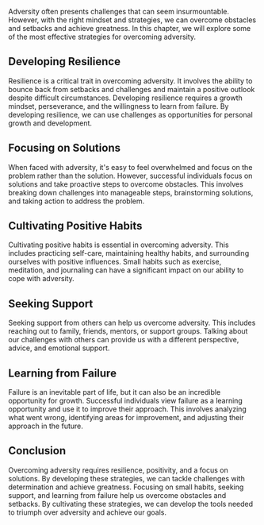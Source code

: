 
Adversity often presents challenges that can seem insurmountable. However, with the right mindset and strategies, we can overcome obstacles and setbacks and achieve greatness. In this chapter, we will explore some of the most effective strategies for overcoming adversity.

Developing Resilience
---------------------

Resilience is a critical trait in overcoming adversity. It involves the ability to bounce back from setbacks and challenges and maintain a positive outlook despite difficult circumstances. Developing resilience requires a growth mindset, perseverance, and the willingness to learn from failure. By developing resilience, we can use challenges as opportunities for personal growth and development.

Focusing on Solutions
---------------------

When faced with adversity, it's easy to feel overwhelmed and focus on the problem rather than the solution. However, successful individuals focus on solutions and take proactive steps to overcome obstacles. This involves breaking down challenges into manageable steps, brainstorming solutions, and taking action to address the problem.

Cultivating Positive Habits
---------------------------

Cultivating positive habits is essential in overcoming adversity. This includes practicing self-care, maintaining healthy habits, and surrounding ourselves with positive influences. Small habits such as exercise, meditation, and journaling can have a significant impact on our ability to cope with adversity.

Seeking Support
---------------

Seeking support from others can help us overcome adversity. This includes reaching out to family, friends, mentors, or support groups. Talking about our challenges with others can provide us with a different perspective, advice, and emotional support.

Learning from Failure
---------------------

Failure is an inevitable part of life, but it can also be an incredible opportunity for growth. Successful individuals view failure as a learning opportunity and use it to improve their approach. This involves analyzing what went wrong, identifying areas for improvement, and adjusting their approach in the future.

Conclusion
----------

Overcoming adversity requires resilience, positivity, and a focus on solutions. By developing these strategies, we can tackle challenges with determination and achieve greatness. Focusing on small habits, seeking support, and learning from failure help us overcome obstacles and setbacks. By cultivating these strategies, we can develop the tools needed to triumph over adversity and achieve our goals.
